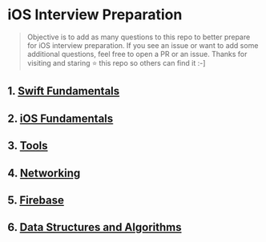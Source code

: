 # iOS Interview Preparation

> Objective is to add as many questions to this repo to better prepare for iOS interview preparation. If you see an issue or want to add some additional questions, feel free to open a PR or an issue. Thanks for visiting and staring ⭐️ this repo so others can find it :-]

## 1. [Swift Fundamentals](https://github.com/alexpaul/iOS-Interview-Preparation/blob/master/Swift-Fundamentals.md)

## 2. [iOS Fundamentals](https://github.com/alexpaul/iOS-Interview-Preparation/blob/master/iOS-Fundamentals.md)

## 3. [Tools](https://github.com/alexpaul/iOS-Interview-Preparation/blob/master/Tools.md)

## 4. [Networking](https://github.com/alexpaul/iOS-Interview-Preparation/blob/master/Networking.md)

## 5. [Firebase](https://github.com/alexpaul/iOS-Interview-Preparation/blob/master/Firebase.md)

## 6. [Data Structures and Algorithms](https://github.com/alexpaul/iOS-Interview-Preparation/blob/master/Data-Structures-and-Algorithms.md)
